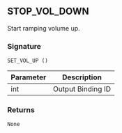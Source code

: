 ## STOP\_VOL\_DOWN

Start ramping volume up.


### Signature
`SET_VOL_UP ()`


| Parameter | Description |
| --- | --- |
| int | Output Binding ID |


### Returns

`None`